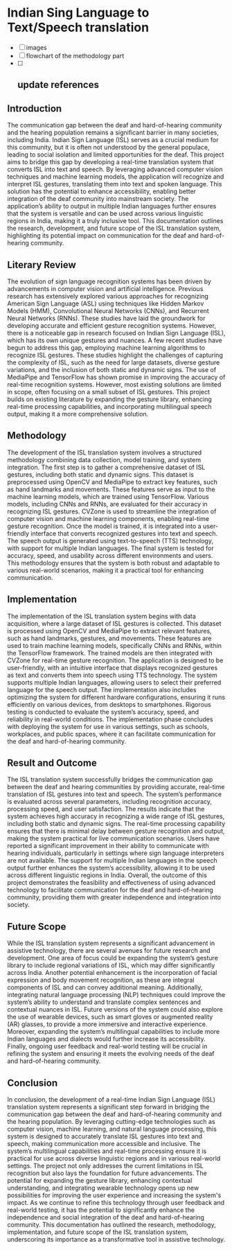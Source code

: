 # Indian Sing Language to Text/Speech translation

- [ ] images
- [ ] flowchart of the methodology part
- [ ] update references
	- 
## Introduction

The communication gap between the deaf and hard-of-hearing community and the hearing population remains a significant barrier in many societies, including India. Indian Sign Language (ISL) serves as a crucial medium for this community, but it is often not understood by the general populace, leading to social isolation and limited opportunities for the deaf. This project aims to bridge this gap by developing a real-time translation system that converts ISL into text and speech. By leveraging advanced computer vision techniques and machine learning models, the application will recognize and interpret ISL gestures, translating them into text and spoken language. This solution has the potential to enhance accessibility, enabling better integration of the deaf community into mainstream society. The application’s ability to output in multiple Indian languages further ensures that the system is versatile and can be used across various linguistic regions in India, making it a truly inclusive tool. This documentation outlines the research, development, and future scope of the ISL translation system, highlighting its potential impact on communication for the deaf and hard-of-hearing community.

## Literary Review

The evolution of sign language recognition systems has been driven by advancements in computer vision and artificial intelligence. Previous research has extensively explored various approaches for recognizing American Sign Language (ASL) using techniques like Hidden Markov Models (HMM), Convolutional Neural Networks (CNNs), and Recurrent Neural Networks (RNNs). These studies have laid the groundwork for developing accurate and efficient gesture recognition systems. However, there is a noticeable gap in research focused on Indian Sign Language (ISL), which has its own unique gestures and nuances. A few recent studies have begun to address this gap, employing machine learning algorithms to recognize ISL gestures. These studies highlight the challenges of capturing the complexity of ISL, such as the need for large datasets, diverse gesture variations, and the inclusion of both static and dynamic signs. The use of MediaPipe and TensorFlow has shown promise in improving the accuracy of real-time recognition systems. However, most existing solutions are limited in scope, often focusing on a small subset of ISL gestures. This project builds on existing literature by expanding the gesture library, enhancing real-time processing capabilities, and incorporating multilingual speech output, making it a more comprehensive solution.

## Methodology

The development of the ISL translation system involves a structured methodology combining data collection, model training, and system integration. The first step is to gather a comprehensive dataset of ISL gestures, including both static and dynamic signs. This dataset is preprocessed using OpenCV and MediaPipe to extract key features, such as hand landmarks and movements. These features serve as input to the machine learning models, which are trained using TensorFlow. Various models, including CNNs and RNNs, are evaluated for their accuracy in recognizing ISL gestures. CVZone is used to streamline the integration of computer vision and machine learning components, enabling real-time gesture recognition. Once the model is trained, it is integrated into a user-friendly interface that converts recognized gestures into text and speech. The speech output is generated using text-to-speech (TTS) technology, with support for multiple Indian languages. The final system is tested for accuracy, speed, and usability across different environments and users. This methodology ensures that the system is both robust and adaptable to various real-world scenarios, making it a practical tool for enhancing communication.



## Implementation

The implementation of the ISL translation system begins with data acquisition, where a large dataset of ISL gestures is collected. This dataset is processed using OpenCV and MediaPipe to extract relevant features, such as hand landmarks, gestures, and movements. These features are used to train machine learning models, specifically CNNs and RNNs, within the TensorFlow framework. The trained models are then integrated with CVZone for real-time gesture recognition. The application is designed to be user-friendly, with an intuitive interface that displays recognized gestures as text and converts them into speech using TTS technology. The system supports multiple Indian languages, allowing users to select their preferred language for the speech output. The implementation also includes optimizing the system for different hardware configurations, ensuring it runs efficiently on various devices, from desktops to smartphones. Rigorous testing is conducted to evaluate the system’s accuracy, speed, and reliability in real-world conditions. The implementation phase concludes with deploying the system for use in various settings, such as schools, workplaces, and public spaces, where it can facilitate communication for the deaf and hard-of-hearing community.

## Result and Outcome

The ISL translation system successfully bridges the communication gap between the deaf and hearing communities by providing accurate, real-time translation of ISL gestures into text and speech. The system’s performance is evaluated across several parameters, including recognition accuracy, processing speed, and user satisfaction. The results indicate that the system achieves high accuracy in recognizing a wide range of ISL gestures, including both static and dynamic signs. The real-time processing capability ensures that there is minimal delay between gesture recognition and output, making the system practical for live communication scenarios. Users have reported a significant improvement in their ability to communicate with hearing individuals, particularly in settings where sign language interpreters are not available. The support for multiple Indian languages in the speech output further enhances the system’s accessibility, allowing it to be used across different linguistic regions in India. Overall, the outcome of this project demonstrates the feasibility and effectiveness of using advanced technology to facilitate communication for the deaf and hard-of-hearing community, providing them with greater independence and integration into society.

## Future Scope

While the ISL translation system represents a significant advancement in assistive technology, there are several avenues for future research and development. One area of focus could be expanding the system’s gesture library to include regional variations of ISL, which may differ significantly across India. Another potential enhancement is the incorporation of facial expression and body movement recognition, as these are integral components of ISL and can convey additional meaning. Additionally, integrating natural language processing (NLP) techniques could improve the system’s ability to understand and translate complex sentences and contextual nuances in ISL. Future versions of the system could also explore the use of wearable devices, such as smart gloves or augmented reality (AR) glasses, to provide a more immersive and interactive experience. Moreover, expanding the system’s multilingual capabilities to include more Indian languages and dialects would further increase its accessibility. Finally, ongoing user feedback and real-world testing will be crucial in refining the system and ensuring it meets the evolving needs of the deaf and hard-of-hearing community.

## Conclusion

In conclusion, the development of a real-time Indian Sign Language (ISL) translation system represents a significant step forward in bridging the communication gap between the deaf and hard-of-hearing community and the hearing population. By leveraging cutting-edge technologies such as computer vision, machine learning, and natural language processing, this system is designed to accurately translate ISL gestures into text and speech, making communication more accessible and inclusive. The system’s multilingual capabilities and real-time processing ensure it is practical for use across diverse linguistic regions and in various real-world settings. The project not only addresses the current limitations in ISL recognition but also lays the foundation for future advancements. The potential for expanding the gesture library, enhancing contextual understanding, and integrating wearable technology opens up new possibilities for improving the user experience and increasing the system's impact. As we continue to refine this technology through user feedback and real-world testing, it has the potential to significantly enhance the independence and social integration of the deaf and hard-of-hearing community. This documentation has outlined the research, methodology, implementation, and future scope of the ISL translation system, underscoring its importance as a transformative tool in assistive technology.
